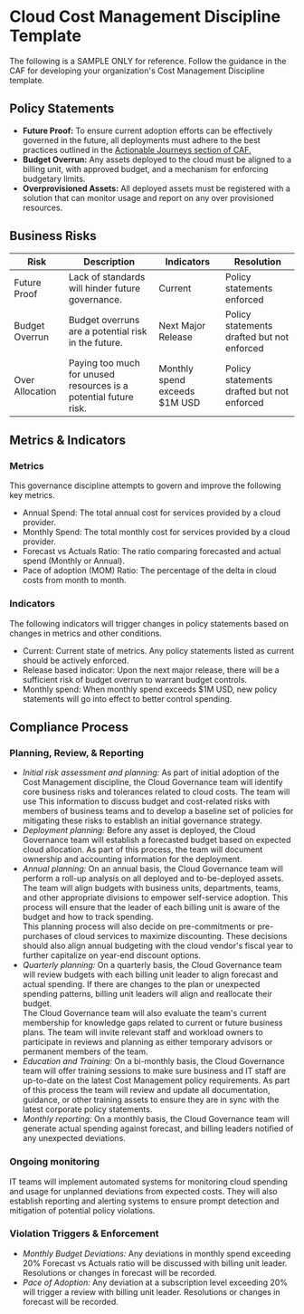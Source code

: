 # Cloud Cost Management Discipline Template
The following is a SAMPLE ONLY for reference. Follow the guidance in the CAF for developing your organization's Cost Management Discipline template.

## Policy Statements
- <b>Future Proof:</b> To ensure current adoption efforts can be effectively governed in the future, all deployments must adhere to the best practices outlined in the [Actionable Journeys section of CAF.](https://docs.microsoft.com/en-us/azure/architecture/cloud-adoption/governance/journeys/overview)
- <b>Budget Overrun:</b> Any assets deployed to the cloud must be aligned to a billing unit, with approved budget, and a mechanism for enforcing budgetary limits.
- <b>Overprovisioned Assets:</b> All deployed assets must be registered with a solution that can monitor usage and report on any over provisioned resources.

## Business Risks

| <b>Risk</b> | <b>Description</b> | <b>Indicators</b> | <b>Resolution</b> |
|---------|-----------------|-------------------|----------------|
| Future Proof | Lack of standards will hinder future governance. | Current | Policy statements enforced |
| Budget Overrun | Budget overruns are a potential risk in the future. | Next Major Release | Policy statements drafted but not enforced |
| Over Allocation | Paying too much for unused resources is a potential future risk. |Monthly spend exceeds $1M USD | Policy statements drafted but not enforced |

## Metrics & Indicators
### Metrics
This governance discipline attempts to govern and improve the following key metrics.
- Annual Spend: The total annual cost for services provided by a cloud provider.
- Monthly Spend: The total monthly cost for services provided by a cloud provider.
- Forecast vs Actuals Ratio: The ratio comparing forecasted and actual spend (Monthly or Annual).
- Pace of adoption (MOM) Ratio: The percentage of the delta in cloud costs from month to month.

### Indicators
The following indicators will trigger changes in policy statements based on changes in metrics and other conditions.
- Current: Current state of metrics. Any policy statements listed as current should be actively enforced.
- Release based indicator: Upon the next major release, there will be a sufficient risk of budget overrun to warrant budget controls.
- Monthly spend: When monthly spend exceeds $1M USD, new policy statements will go into effect to better control spending.

## Compliance Process

### Planning, Review, & Reporting
- <i>Initial risk assessment and planning:</i> As part of initial adoption of the Cost Management discipline, the Cloud Governance team will identify core business risks and tolerances related to cloud costs. The team will use This information to discuss budget and cost-related risks with members of business teams and to develop a baseline set of policies for mitigating these risks to establish an initial governance strategy.
- <i>Deployment planning:</i> Before any asset is deployed, the Cloud Governance team will establish a forecasted budget based on expected cloud allocation. As part of this process, the team will document ownership and accounting information for the deployment.
- <i>Annual planning:</i> On an annual basis, the Cloud Governance team will perform a roll-up analysis on all deployed and to-be-deployed assets. The team will align budgets with business units, departments, teams, and other appropriate divisions to empower self-service adoption. This process will ensure that the leader of each billing unit is aware of the budget and how to track spending.<br>
This planning process will also decide on pre-commitments or pre-purchases of cloud services to maximize discounting. These decisions should also align annual budgeting with the cloud vendor's fiscal year to further capitalize on year-end discount options.
- <i>Quarterly planning:</i> On a quarterly basis, the Cloud Governance team will review budgets with each billing unit leader to align forecast and actual spending. If there are changes to the plan or unexpected spending patterns, billing unit leaders will align and reallocate their budget.<br>
The Cloud Governance team will also evaluate the team's current membership for knowledge gaps related to current or future business plans. The team will invite relevant staff and workload owners to participate in reviews and planning as either temporary advisors or permanent members of the team.
- <i>Education and Training:</i> On a bi-monthly basis, the Cloud Governance team will offer training sessions to make sure business and IT staff are up-to-date on the latest Cost Management policy requirements. As part of this process the team will review and update all documentation, guidance, or other training assets to ensure they are in sync with the latest corporate policy statements.
- <i>Monthly reporting:</i> On a monthly basis, the Cloud Governance team will generate actual spending against forecast, and billing leaders notified of any unexpected deviations.

### Ongoing monitoring
IT teams will implement automated systems for monitoring cloud spending and usage for unplanned deviations from expected costs. They will also establish reporting and alerting systems to ensure prompt detection and mitigation of potential policy violations.

### Violation Triggers & Enforcement
- <i>Monthly Budget Deviations:</i> Any deviations in monthly spend exceeding 20% Forecast vs Actuals ratio will be discussed with billing unit leader. Resolutions or changes in forecast will be recorded.
- <i>Pace of Adoption:</i> Any deviation at a subscription level exceeding 20% will trigger a review with billing unit leader. Resolutions or changes in forecast will be recorded.
 
